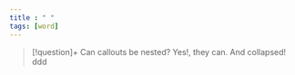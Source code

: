 ```yaml
---
title : " "
tags: [word]
---
```


>[!question]+ Can callouts be nested?
> Yes!, they can. And collapsed!  
> ddd

